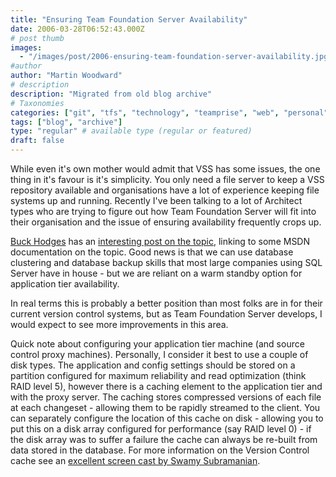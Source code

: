 ```yaml
---
title: "Ensuring Team Foundation Server Availability"
date: 2006-03-28T06:52:43.000Z
# post thumb
images:
  - "/images/post/2006-ensuring-team-foundation-server-availability.jpg"
#author
author: "Martin Woodward"
# description
description: "Migrated from old blog archive"
# Taxonomies
categories: ["git", "tfs", "technology", "teamprise", "web", "personal"]
tags: ["blog", "archive"]
type: "regular" # available type (regular or featured)
draft: false
---
```

While even it's own mother would admit that VSS has some issues, the one thing in it's favour is it's simplicity.  You only need a file server to keep a VSS repository available and organisations have a lot of experience keeping file systems up and running.  Recently I've been talking to a lot of Architect types who are trying to figure out how Team Foundation Server will fit into their organisation and the issue of ensuring availability frequently crops up.

[Buck Hodges](http://blogs.msdn.com/buckh/) has an [interesting post on the topic](http://blogs.msdn.com/buckh/archive/2006/03/27/562031.aspx), linking to some MSDN documentation on the topic.  Good news is that we can use database clustering and database backup skills that most large companies using SQL Server have in house - but we are reliant on a warm standby option for application tier availability.

In real terms this is probably a better position than most folks are in for their current version control systems, but as Team Foundation Server develops, I would expect to see more improvements in this area.

Quick note about configuring your application tier machine (and source control proxy machines).  Personally, I consider it best to use a couple of disk types.  The application and config settings should be stored on a partition configured for maximum reliability and read optimization (think RAID level 5), however there is a caching element to the application tier and with the proxy server.  The caching stores compressed versions of each file at each changeset - allowing them to be rapidly streamed to the client.  You can separately configure the location of this cache on disk - allowing you to put this on a disk array configured for performance (say RAID level 0) - if the disk array was to suffer a failure the cache can always be re-built from data stored in the database.  For more information on the Version Control cache see an [excellent screen cast by Swamy Subramanian](http://go.microsoft.com/fwlink/?LinkId=62788).